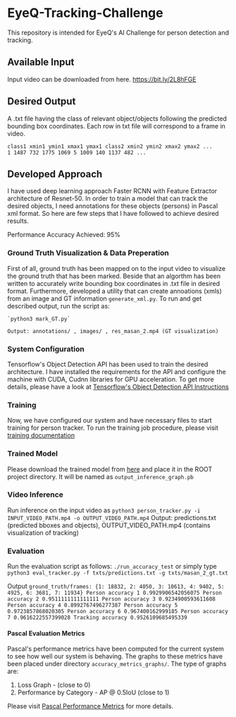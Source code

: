 # EyeQ-Tracking-Challenge
This repository is intended for EyeQ's AI Challenge for person detection and tracking.

## Available Input
Input video can be downloaded from here.
https://bit.ly/2L8hFGE

## Desired Output
A .txt file having the class of relevant object/objects following the predicted bounding box coordinates. Each row in txt file will correspond to a frame in video.
```
class1 xmin1 ymin1 xmax1 ymax1 class2 xmin2 ymin2 xmax2 ymax2 ...
1 1487 732 1775 1069 5 1009 140 1137 482 ...
```

## Developed Approach
I have used deep learning approach Faster RCNN with Feature Extractor architecture of Resnet-50. In order to train a model that can track the desired objects, I need annotations for these objects (persons) in Pascal xml format. 
So here are few steps that I have followed to achieve desired results.

Performance Accuracy Achieved: 95%

### Ground Truth Visualization & Data Preperation
First of all, ground truth has been mapped on to the input video to visualize the ground truth that has been marked. Beside that an algorthm has been written to accurately write bounding box coordinates in .txt file in desired format. Furthermore, developed a utility that can create annoations (xmls) from an image and GT information `generate_xml.py`.
To run and get described output, run the script as:

	`python3 mark_GT.py` 

	Output: annotations/ , images/ , res_masan_2.mp4 (GT visualization)

### System Configuration
Tensorflow's Object Detection API has been used to train the desired architecture. I have installed the requirements for the API and configure the machine with CUDA, Cudnn libraries for GPU acceleration. To get more details, please have a look at [Tensorflow's Object Detection API Instructions](https://github.com/tensorflow/models/blob/master/research/object_detection/g3doc/installation.md)

### Training
Now, we have configured our system and have necessary files to start training for person tracker. To run the training job procedure, please visit [training documentation](https://github.com/tensorflow/models/blob/master/research/object_detection/g3doc/running_locally.md)

### Trained Model
Please download the trained model from [here](https://drive.google.com/open?id=1uvKB4GIbf8_JJLPIj9SYs3AZaQOgYBmu) and place it in the ROOT project directory. It will be named as `output_inference_graph.pb`

### Video Inference
Run inference on the input video as
	`python3 person_tracker.py -i INPUT_VIDEO_PATH.mp4 -o OUTPUT_VIDEO_PATH.mp4`
	Output: predictions.txt (predicted bboxes and objects), OUTPUT_VIDEO_PATH.mp4 (contains visualization of tracking)

### Evaluation
Run the evaluation script as follows:
	`./run_accuracy_test` or simply type `python3 eval_tracker.py -f txts/predictions.txt -g txts/masan_2_gt.txt`

Output
`
ground_truth/frames: {1: 18832, 2: 4050, 3: 10613, 4: 9402, 5: 4925, 6: 3681, 7: 11934}
Person accuracy 1 0.9929906542056075
Person accuracy 2 0.9511111111111111
Person accuracy 3 0.9234900593611608
Person accuracy 4 0.8992767496277387
Person accuracy 5 0.9723857868020305
Person accuracy 6 0.967400162999185
Person accuracy 7 0.9616222557399028
Tracking accuracy 0.9526109685495339
`

#### Pascal Evaluation Metrics
Pascal's performance metrics have been computed for the current system to see how well our system is behaving. The graphs to these metrics have been placed under directory `accuracy_metrics_graphs/`.
The type of graphs are:
1. Loss Graph - (close to 0)
2. Performance by Category - AP @ 0.5IoU (close to 1)

Please visit [Pascal Performance Metrics](https://github.com/tensorflow/models/blob/master/research/object_detection/g3doc/evaluation_protocols.md) for more details.